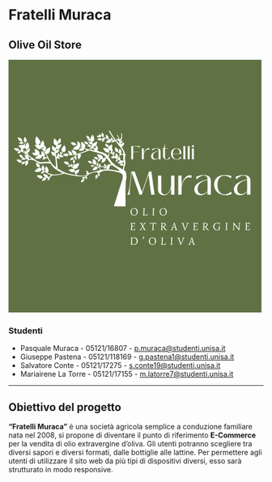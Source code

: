 # Fratelli Muraca
## Olive Oil Store

<img src="https://github.com/Pasqualecoder/FratelliMuraca/blob/main/miscellaneous/logo.png" width="500px">

### Studenti 
  - Pasquale Muraca - 05121/16807 - p.muraca@studenti.unisa.it
  - Giuseppe Pastena - 05121/118169 - g.pastena1@studenti.unisa.it
  - Salvatore Conte - 05121/17275 - s.conte19@studenti.unisa.it
  - Mariairene La Torre - 05121/17155 - m.latorre7@studenti.unisa.it
---
## Obiettivo del progetto
**“Fratelli Muraca”** è una società agricola semplice a conduzione
familiare nata nel 2008, si propone di diventare il punto di riferimento
**E-Commerce** per la vendita di olio extravergine d’oliva. Gli utenti
potranno scegliere tra diversi sapori e diversi formati, dalle bottiglie
alle lattine. Per permettere agli utenti di utilizzare il sito web da più tipi
di dispositivi diversi, esso sarà strutturato in modo responsive.
